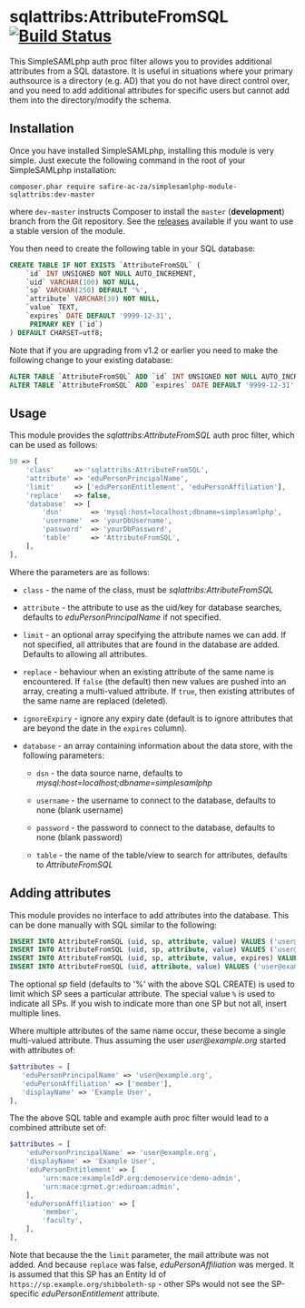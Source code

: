 sqlattribs:AttributeFromSQL     [![Build Status](https://travis-ci.org/safire-ac-za/simplesamlphp-module-sqlattribs.svg?branch=master)](https://travis-ci.org/safire-ac-za/simplesamlphp-module-sqlattribs)
===========================

This SimpleSAMLphp auth proc filter allows you to provides additional
attributes from a SQL datastore. It is useful in situations where your
primary authsource is a directory (e.g. AD) that you do not have direct
control over, and you need to add additional attributes for specific
users but cannot add them into the directory/modify the schema.

Installation
------------

Once you have installed SimpleSAMLphp, installing this module is
very simple.  Just execute the following command in the root of your
SimpleSAMLphp installation:

```
composer.phar require safire-ac-za/simplesamlphp-module-sqlattribs:dev-master
```

where `dev-master` instructs Composer to install the `master` (**development**)
branch from the Git repository. See the
[releases](https://github.com/safire-ac-za/simplesamlphp-module-sqlattribs/releases)
available if you want to use a stable version of the module.

You then need to create the following table in your SQL database:

```sql
CREATE TABLE IF NOT EXISTS `AttributeFromSQL` (
    `id` INT UNSIGNED NOT NULL AUTO_INCREMENT,
    `uid` VARCHAR(100) NOT NULL,
    `sp` VARCHAR(250) DEFAULT '%',
    `attribute` VARCHAR(30) NOT NULL,
    `value` TEXT,
    `expires` DATE DEFAULT '9999-12-31',
     PRIMARY KEY (`id`)
) DEFAULT CHARSET=utf8;
```

Note that if you are upgrading from v1.2 or earlier you need to make the following change to your existing database:

```sql
ALTER TABLE `AttributeFromSQL` ADD `id` INT UNSIGNED NOT NULL AUTO_INCREMENT FIRST, ADD PRIMARY KEY (id);
ALTER TABLE `AttributeFromSQL` ADD `expires` DATE DEFAULT '9999-12-31';
```

Usage
-----

This module provides the _sqlattribs:AttributeFromSQL_ auth proc filter,
which can be used as follows:

```php
50 => [
    'class'     => 'sqlattribs:AttributeFromSQL',
    'attribute' => 'eduPersonPrincipalName',
    'limit'     => ['eduPersonEntitlement', 'eduPersonAffiliation'],
    'replace'   => false,
    'database'  => [
        'dsn'       => 'mysql:host=localhost;dbname=simplesamlphp',
        'username'  => 'yourDbUsername',
        'password'  => 'yourDbPassword',
        'table'     => 'AttributeFromSQL',
    ],
],
```

Where the parameters are as follows:

* `class` - the name of the class, must be _sqlattribs:AttributeFromSQL_

* `attribute` - the attribute to use as the uid/key for database searches, defaults to _eduPersonPrincipalName_ if not specified.

* `limit` - an optional array specifying the attribute names we can add. If not specified, all attributes that are found in the database are added. Defaults to allowing all attributes.

* `replace` - behaviour when an existing attribute of the same name is encountered. If `false` (the default) then new values are pushed into an array, creating a multi-valued attribute. If `true`, then existing attributes of the same name are replaced (deleted).

* `ignoreExpiry` - ignore any expiry date (default is to ignore attributes that are beyond the date in the `expires` column).

* `database` - an array containing information about the data store, with the following parameters:

  * `dsn` - the data source name, defaults to _mysql:host=localhost;dbname=simplesamlphp_

  * `username` - the username to connect to the database, defaults to none (blank username)

  * `password` - the password to connect to the database, defaults to none (blank password)

  * `table` - the name of the table/view to search for attributes, defaults to _AttributeFromSQL_

Adding attributes
-----------------

This module provides no interface to add attributes into the
database. This can be done manually with SQL similar to the following:

```sql
INSERT INTO AttributeFromSQL (uid, sp, attribute, value) VALUES ('user@example.org', '%', 'eduPersonEntitlement', 'urn:mace:exampleIdP.org:demoservice:demo-admin');
INSERT INTO AttributeFromSQL (uid, sp, attribute, value) VALUES ('user@example.org', 'https://idp.example.org/idp/shibboleth', 'eduPersonEntitlement', 'urn:mace:grnet.gr:eduroam:admin');
INSERT INTO AttributeFromSQL (uid, sp, attribute, value, expires) VALUES ('user@example.org', '%', 'eduPersonAffiliation', 'faculty', '2020-12-31');
INSERT INTO AttributeFromSQL (uid, attribute, value) VALUES ('user@example.org', 'mail', 'user@example.org');
```

The optional _sp_ field (defaults to '%' with the above SQL CREATE) is used
to limit which SP sees a particular attribute. The special value `%`
is used to indicate all SPs. If you wish to indicate more than one SP but
not all, insert multiple lines.

Where multiple attributes of the same name occur, these become a single
multi-valued attribute. Thus assuming the user _user@example.org_
started with attributes of:

```php
$attributes = [
   'eduPersonPrincipalName' => 'user@example.org',
   'eduPersonAffiliation' => ['member'],
   'displayName' => 'Example User',
],
```

The the above SQL table and example auth proc filter would lead to a
combined attribute set of:

```php
$attributes = [
    'eduPersonPrincipalName' => 'user@example.org',
    'displayName' => 'Example User',
    'eduPersonEntitlement' => [
        'urn:mace:exampleIdP.org:demoservice:demo-admin',
        'urn:mace:grnet.gr:eduroam:admin',
    ],
    'eduPersonAffiliation' => [
        'member',
        'faculty',
    ],
],
```

Note that because the the `limit` parameter, the mail attribute was not added. And because `replace` was false, _eduPersonAffiliation_ was merged. It is assumed that this SP has an Entity Id of `https://sp.example.org/shibboleth-sp` - other SPs would not see the SP-specific _eduPersonEntitlement_ attribute.

